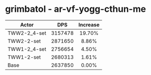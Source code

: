 # grimbatol - ar-vf-yogg-cthun-me
| Actor | DPS | Increase |
|---|:---:|:---:|
|TWW2-2_4-set|3157478|19.70%|
|TWW2-2-set|2871650|8.86%|
|TWW1-2_4-set|2756654|4.50%|
|TWW1-2-set|2680313|1.61%|
|Base|2637850|0.00%|
